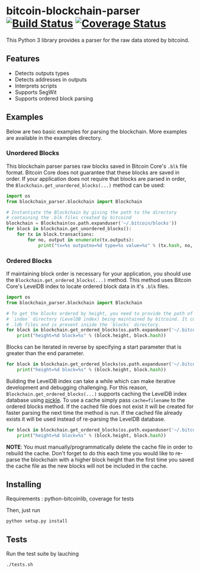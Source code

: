 # bitcoin-blockchain-parser [![Build Status](https://travis-ci.org/alecalve/python-bitcoin-blockchain-parser.svg?branch=master)](https://travis-ci.org/alecalve/python-bitcoin-blockchain-parser) [![Coverage Status](https://coveralls.io/repos/alecalve/python-bitcoin-blockchain-parser/badge.svg?branch=master&service=github)](https://coveralls.io/github/alecalve/python-bitcoin-blockchain-parser?branch=master)
This Python 3 library provides a parser for the raw data stored by bitcoind. 

## Features
- Detects outputs types
- Detects addresses in outputs
- Interprets scripts
- Supports SegWit
- Supports ordered block parsing

## Examples

Below are two basic examples for parsing the blockchain. More examples are available in the examples directory.

### Unordered Blocks

This blockchain parser parses raw blocks saved in Bitcoin Core's `.blk` file format. Bitcoin Core does not guarantee that these blocks are saved in order. If your application does not require that blocks are parsed in order, the `Blockchain.get_unordered_blocks(...)` method can be used:

```python
import os 
from blockchain_parser.blockchain import Blockchain

# Instantiate the Blockchain by giving the path to the directory 
# containing the .blk files created by bitcoind
blockchain = Blockchain(os.path.expanduser('~/.bitcoin/blocks'))
for block in blockchain.get_unordered_blocks():
    for tx in block.transactions:
        for no, output in enumerate(tx.outputs):
            print("tx=%s outputno=%d type=%s value=%s" % (tx.hash, no, output.type, output.value))
```

### Ordered Blocks

If maintaining block order is necessary for your application, you should use the `Blockchain.get_ordered_blocks(...)` method. This method uses Bitcoin Core's LevelDB index to locate ordered block data in it's `.blk` files.

```python
import os 
from blockchain_parser.blockchain import Blockchain

# To get the blocks ordered by height, you need to provide the path of the
# `index` directory (LevelDB index) being maintained by bitcoind. It contains
# .ldb files and is present inside the `blocks` directory.
for block in blockchain.get_ordered_blocks(os.path.expanduser('~/.bitcoin/blocks/index'), end=1000):
    print("height=%d block=%s" % (block.height, block.hash))
```

Blocks can be iterated in reverse by specifying a start parameter that is greater than the end parameter.

```python
for block in blockchain.get_ordered_blocks(os.path.expanduser('~/.bitcoin/blocks/index'), start=510000, end=0):
    print("height=%d block=%s" % (block.height, block.hash))
```

Building the LevelDB index can take a while which can make iterative development and debugging challenging. For this reason, `Blockchain.get_ordered_blocks(...)` supports caching the LevelDB index database using [pickle](https://docs.python.org/3.6/library/pickle.html). To use a cache simply pass `cache=filename` to the ordered blocks method. If the cached file does not exist it will be created for faster parsing the next time the method is run. If the cached file already exists it will be used instead of re-parsing the LevelDB database. 

```python
for block in blockchain.get_ordered_blocks(os.path.expanduser('~/.bitcoin/blocks/index'), cache='index-cache.pickle'):
    print("height=%d block=%s" % (block.height, block.hash))
```

**NOTE**: You must manually/programmatically delete the cache file in order to rebuild the cache. Don't forget to do this each time you would like to re-parse the blockchain with a higher block height than the first time you saved the cache file as the new blocks will not be included in the cache.

## Installing

Requirements : python-bitcoinlib, coverage for tests

Then, just run
```
python setup.py install
```

## Tests

Run the test suite by lauching
```
./tests.sh
```



